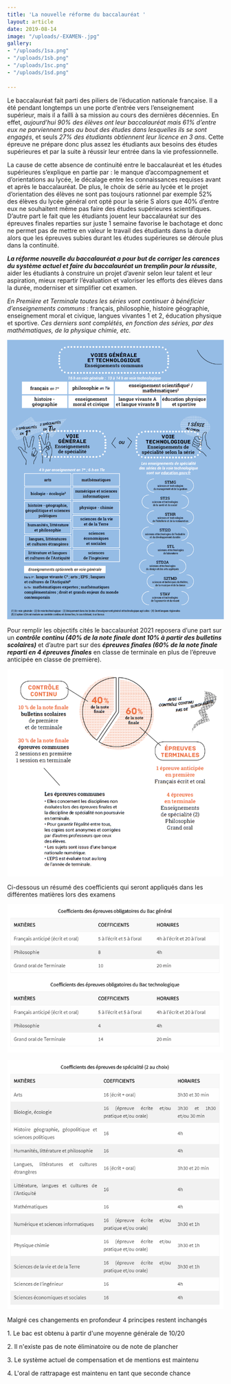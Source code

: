 ```yaml
---
title: 'La nouvelle réforme du baccalauréat '
layout: article
date: 2019-08-14
image: "/uploads/-EXAMEN-.jpg"
gallery:
- "/uploads/1sa.png"
- "/uploads/1sb.png"
- "/uploads/1sc.png"
- "/uploads/1sd.png"

---
```

Le baccalauréat fait parti des piliers de l’éducation nationale française. Il a été pendant longtemps un une porte d’entrée vers l’enseignement supérieur, mais il a failli à sa mission au cours des dernières décennies. En effet, _aujourd’hui 90% des élèves ont leur baccalauréat mais 61% d’entre eux ne parviennent pas au bout des études dans lesquelles ils se sont engagés_, et seuls _27% des étudiants obtiennent leur licence en 3 ans_. Cette épreuve ne prépare donc plus assez les étudiants aux besoins des études supérieures et par la suite à réussir leur entrée dans la vie professionnelle.

La cause de cette absence de continuité entre le baccalauréat et les études supérieures s’explique en partie par : le manque d’accompagnement et d’orientations au lycée, le décalage entre les connaissances requises avant et après le baccalauréat. De plus, le choix de série au lycée et le projet d’orientation des élèves ne sont pas toujours rationnel par exemple 52% des élèves du lycée général ont opté pour la série S alors que 40% d’entre eux ne souhaitent même pas faire des études supérieures scientifiques. D’autre part le fait que les étudiants jouent leur baccalauréat sur des épreuves finales reparties sur juste 1 semaine favorise le bachotage et donc ne permet pas de mettre en valeur le travail des étudiants dans la durée alors que les épreuves subies durant les études supérieures se déroule plus dans la continuité.

**_La réforme nouvelle du baccalauréat a pour but de corriger les carences du système actuel et faire du baccalauréat un tremplin pour la réussite_**, aider les étudiants à construire un projet d’avenir selon leur talent et leur aspiration, mieux repartir l’évaluation et valoriser les efforts des élèves dans la durée, moderniser et simplifier cet examen.

_En Première et Terminale toutes les séries vont continuer à bénéficier d’enseignements communs_ : français, philosophie, histoire géographie, enseignement moral et civique, langues vivantes 1 et 2, éducation physique et sportive.
_Ces derniers sont complétés, en fonction des séries, par des mathématiques, de la physique chimie, etc._

![](/uploads/1sa.png)

Pour remplir les objectifs cités le baccalauréat 2021 reposera d’une part sur un **_contrôle continu (40% de la note finale dont 10% à partir des bulletins scolaires)_** et d’autre part sur des **_épreuves finales (60% de la note finale reparti en 4 épreuves finales_** en classe de terminale en plus de l’épreuve anticipée en classe de première).

![](/uploads/1sb.png)

Ci-dessous un résumé des coefficients qui seront appliqués dans les différentes matières lors des examens

![](/uploads/1sc.png)

![](/uploads/1sd.png)

Malgré ces changements en profondeur 4 principes restent inchangés

1\. Le bac est obtenu à partir d'une moyenne générale de 10/20

2\. Il n'existe pas de note éliminatoire ou de note de plancher

3\. Le système actuel de compensation et de mentions est maintenu

4\. L'oral de rattrapage est maintenu en tant que seconde chance